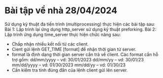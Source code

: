 # Bài tập về nhà 28/04/2024
Sử dụng kỹ thuật đa tiến trình (multiprocessing) thực hiện các bài tập sau:
Bài 1: Lập trình lại ứng dụng http_server sử dụng kỹ thuật preforking.
Bài 2: Lập trình ứng dụng time_server thực hiện chức năng sau:
+ Chấp nhận nhiều kết nối từ các client.
+ Cient gửi lệnh GET_TIME [format] để nhận thời gian từ server.
+ format là định dạng thời gian server cần trả về client. Các format cần hỗ trợ gồm:
 dd/mm/yyyy – vd: 30/01/2023
 dd/mm/yy – vd: 30/01/23
 mm/dd/yyyy – vd: 01/30/2023
 mm/dd/yy – vd: 01/30/23
+ Cần kiểm tra tính đúng đắn của lệnh client gửi lên server.
